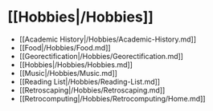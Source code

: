 # [[Hobbies|/Hobbies]]
 * [[Academic History|/Hobbies/Academic-History.md]]
 * [[Food|/Hobbies/Food.md]]
 * [[Georectification|/Hobbies/Georectification.md]]
 * [[Hobbies|/Hobbies/Hobbies.md]]
 * [[Music|/Hobbies/Music.md]]
 * [[Reading List|/Hobbies/Reading-List.md]]
 * [[Retroscaping|/Hobbies/Retroscaping.md]]
 * [[Retrocomputing|/Hobbies/Retrocomputing/Home.md]]
